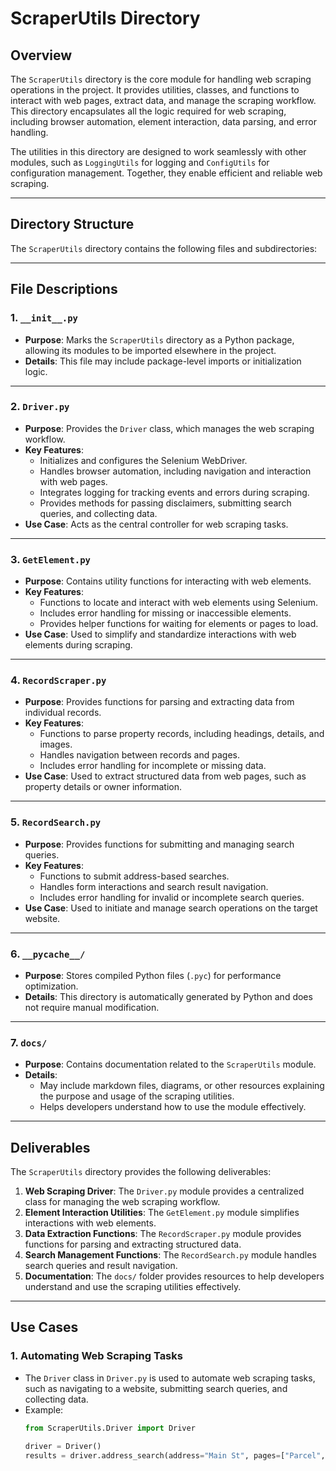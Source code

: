 # ScraperUtils Directory

## Overview
The `ScraperUtils` directory is the core module for handling web scraping operations in the project. It provides utilities, classes, and functions to interact with web pages, extract data, and manage the scraping workflow. This directory encapsulates all the logic required for web scraping, including browser automation, element interaction, data parsing, and error handling.

The utilities in this directory are designed to work seamlessly with other modules, such as `LoggingUtils` for logging and `ConfigUtils` for configuration management. Together, they enable efficient and reliable web scraping.

---

## Directory Structure
The `ScraperUtils` directory contains the following files and subdirectories:

---

## File Descriptions

### 1. `__init__.py`
- **Purpose**: Marks the `ScraperUtils` directory as a Python package, allowing its modules to be imported elsewhere in the project.
- **Details**: This file may include package-level imports or initialization logic.

---

### 2. `Driver.py`
- **Purpose**: Provides the `Driver` class, which manages the web scraping workflow.
- **Key Features**:
  - Initializes and configures the Selenium WebDriver.
  - Handles browser automation, including navigation and interaction with web pages.
  - Integrates logging for tracking events and errors during scraping.
  - Provides methods for passing disclaimers, submitting search queries, and collecting data.
- **Use Case**: Acts as the central controller for web scraping tasks.

---

### 3. `GetElement.py`
- **Purpose**: Contains utility functions for interacting with web elements.
- **Key Features**:
  - Functions to locate and interact with web elements using Selenium.
  - Includes error handling for missing or inaccessible elements.
  - Provides helper functions for waiting for elements or pages to load.
- **Use Case**: Used to simplify and standardize interactions with web elements during scraping.

---

### 4. `RecordScraper.py`
- **Purpose**: Provides functions for parsing and extracting data from individual records.
- **Key Features**:
  - Functions to parse property records, including headings, details, and images.
  - Handles navigation between records and pages.
  - Includes error handling for incomplete or missing data.
- **Use Case**: Used to extract structured data from web pages, such as property details or owner information.

---

### 5. `RecordSearch.py`
- **Purpose**: Provides functions for submitting and managing search queries.
- **Key Features**:
  - Functions to submit address-based searches.
  - Handles form interactions and search result navigation.
  - Includes error handling for invalid or incomplete search queries.
- **Use Case**: Used to initiate and manage search operations on the target website.

---

### 6. `__pycache__/`
- **Purpose**: Stores compiled Python files (`.pyc`) for performance optimization.
- **Details**: This directory is automatically generated by Python and does not require manual modification.

---

### 7. `docs/`
- **Purpose**: Contains documentation related to the `ScraperUtils` module.
- **Details**:
  - May include markdown files, diagrams, or other resources explaining the purpose and usage of the scraping utilities.
  - Helps developers understand how to use the module effectively.

---

## Deliverables
The `ScraperUtils` directory provides the following deliverables:
1. **Web Scraping Driver**: The `Driver.py` module provides a centralized class for managing the web scraping workflow.
2. **Element Interaction Utilities**: The `GetElement.py` module simplifies interactions with web elements.
3. **Data Extraction Functions**: The `RecordScraper.py` module provides functions for parsing and extracting structured data.
4. **Search Management Functions**: The `RecordSearch.py` module handles search queries and result navigation.
5. **Documentation**: The `docs/` folder provides resources to help developers understand and use the scraping utilities effectively.

---

## Use Cases

### 1. **Automating Web Scraping Tasks**
- The `Driver` class in `Driver.py` is used to automate web scraping tasks, such as navigating to a website, submitting search queries, and collecting data.
- Example:
  ```python
  from ScraperUtils.Driver import Driver

  driver = Driver()
  results = driver.address_search(address="Main St", pages=["Parcel", "Owner"], num_results=5)